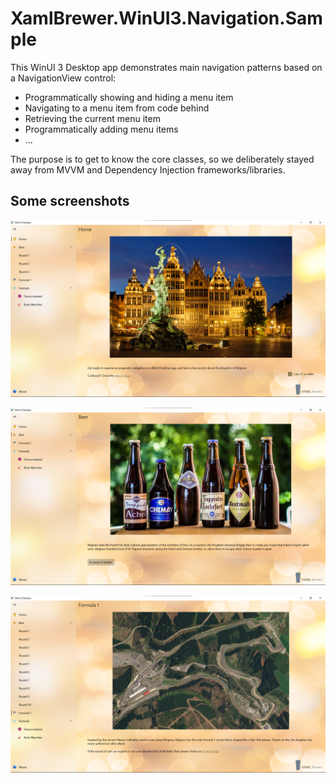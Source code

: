 # XamlBrewer.WinUI3.Navigation.Sample
This WinUI 3 Desktop app demonstrates main navigation patterns based on a NavigationView control:
* Programmatically showing and hiding a menu item
* Navigating to a menu item from code behind
* Retrieving the current menu item
* Programmatically adding menu items
* ...

The purpose is to get to know the core classes, so we deliberately stayed away from MVVM and Dependency Injection frameworks/libraries.

## Some screenshots

![Screenshot](Assets/HomePage.png?raw=true)

![Screenshot](Assets/BeerPage.png?raw=true)

![Screenshot](Assets/Formula1Page.png?raw=true)


